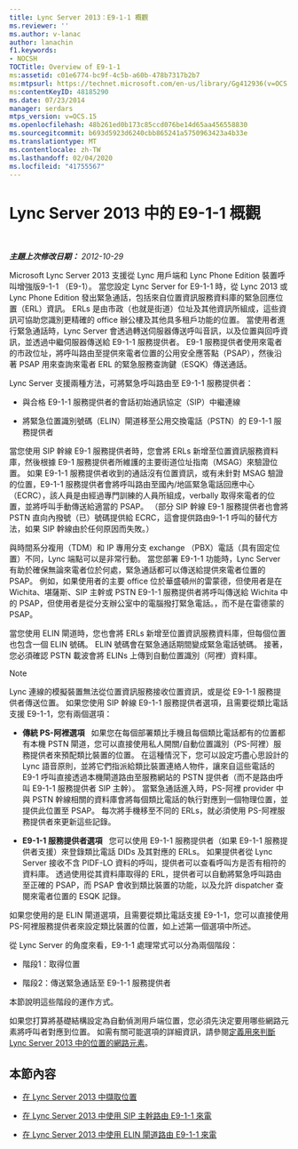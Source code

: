 ```yaml
---
title: Lync Server 2013：E9-1-1 概觀
ms.reviewer: ''
ms.author: v-lanac
author: lanachin
f1.keywords:
- NOCSH
TOCTitle: Overview of E9-1-1
ms:assetid: c01e6774-bc9f-4c5b-a60b-478b7317b2b7
ms:mtpsurl: https://technet.microsoft.com/en-us/library/Gg412936(v=OCS.15)
ms:contentKeyID: 48185290
ms.date: 07/23/2014
manager: serdars
mtps_version: v=OCS.15
ms.openlocfilehash: 48b261ed0b173c85ccd076be14d65aa456558830
ms.sourcegitcommit: b693d5923d6240cbb865241a5750963423a4b33e
ms.translationtype: MT
ms.contentlocale: zh-TW
ms.lasthandoff: 02/04/2020
ms.locfileid: "41755567"
---
```

<div data-xmlns="http://www.w3.org/1999/xhtml">

<div class="topic" data-xmlns="http://www.w3.org/1999/xhtml" data-msxsl="urn:schemas-microsoft-com:xslt" data-cs="http://msdn.microsoft.com/en-us/">

<div data-asp="http://msdn2.microsoft.com/asp">

# <a name="overview-of-e9-1-1-in-lync-server-2013"></a>Lync Server 2013 中的 E9-1-1 概觀

</div>

<div id="mainSection">

<div id="mainBody">

<span> </span>

_**主題上次修改日期：** 2012-10-29_

Microsoft Lync Server 2013 支援從 Lync 用戶端和 Lync Phone Edition 裝置呼叫增強版9-1-1 （E9-1）。 當您設定 Lync Server for E9-1-1 時，從 Lync 2013 或 Lync Phone Edition 發出緊急通話，包括來自位置資訊服務資料庫的緊急回應位置（ERL）資訊。 ERLs 是由市政（也就是街道）位址及其他資訊所組成，這些資訊可協助您識別更精確的 office 辦公樓及其他具多租戶功能的位置。 當使用者進行緊急通話時，Lync Server 會透過轉送伺服器傳送呼叫音訊，以及位置與回呼資訊，並透過中繼伺服器傳送給 E9-1-1 服務提供者。 E9-1 服務提供者使用來電者的市政位址，將呼叫路由至提供來電者位置的公用安全應答點（PSAP），然後沿著 PSAP 用來查詢來電者 ERL 的緊急服務查詢鍵（ESQK）傳送通話。

Lync Server 支援兩種方法，可將緊急呼叫路由至 E9-1-1 服務提供者：

  - 與合格 E9-1-1 服務提供者的會話初始通訊協定（SIP）中繼連線

  - 將緊急位置識別號碼（ELIN）閘道移至公用交換電話（PSTN）的 E9-1-1 服務提供者

當您使用 SIP 幹線 E9-1 服務提供者時，您會將 ERLs 新增至位置資訊服務資料庫，然後根據 E9-1 服務提供者所維護的主要街道位址指南（MSAG）來驗證位置。 如果 E9-1-1 服務提供者收到的通話沒有位置資訊，或有未針對 MSAG 驗證的位置，E9-1-1 服務提供者會將呼叫路由至國內/地區緊急電話回應中心（ECRC），該人員是由經過專門訓練的人員所組成，verbally 取得來電者的位置，並將呼叫手動傳送給適當的 PSAP。 （部分 SIP 幹線 E9-1 服務提供者也會將 PSTN 直向內撥號（已）號碼提供給 ECRC，這會提供路由9-1-1 呼叫的替代方法，如果 SIP 幹線由於任何原因而失敗。）

與時間系分複用（TDM）和 IP 專用分支 exchange （PBX）電話（具有固定位置）不同，Lync 端點可以是非常行動。 當您部署 E9-1-1 功能時，Lync Server 有助於確保無論來電者位於何處，緊急通話都可以傳送給提供來電者位置的 PSAP。 例如，如果使用者的主要 office 位於華盛頓州的雷蒙德，但使用者是在 Wichita、堪薩斯、SIP 主幹或 PSTN E9-1-1 服務提供者將呼叫傳送給 Wichita 中的 PSAP，但使用者是從分支辦公室中的電腦撥打緊急電話。，而不是在雷德蒙的 PSAP。

當您使用 ELIN 閘道時，您也會將 ERLs 新增至位置資訊服務資料庫，但每個位置也包含一個 ELIN 號碼。 ELIN 號碼會在緊急通話期間變成緊急電話號碼。 接著，您必須確認 PSTN 載波會將 ELINs 上傳到自動位置識別（阿裡）資料庫。

<div>


> [!NOTE]  
> Lync 連線的模擬裝置無法從位置資訊服務接收位置資訊，或是從 E9-1-1 服務提供者傳送位置。 如果您使用 SIP 幹線 E9-1-1 服務提供者選項，且需要從類比電話支援 E9-1-1，您有兩個選項： 
> <UL>
> <LI>
> <P><STRONG>傳統 PS-阿裡選項</STRONG>&nbsp;&nbsp;&nbsp;如果您在每個部署類比手機且每個類比電話都有的位置都有本機 PSTN 閘道，您可以直接使用私人開關/自動位置識別（PS-阿裡）服務提供者來預配類比裝置的位置。 在這種情況下，您可以設定巧盡心思設計的 Lync 語音原則，並將它們指派給類比裝置連絡人物件，讓來自這些電話的 E9-1 呼叫直接透過本機閘道路由至服務網站的 PSTN 提供者（而不是路由呼叫 E9-1-1 服務提供者 SIP 主幹）。 當緊急通話進入時，PS-阿裡 provider 中與 PSTN 幹線相關的資料庫會將每個類比電話的執行對應到一個物理位置，並提供此位置至 PSAP。 每次將手機移至不同的 ERLs，就必須使用 PS-阿裡服務提供者來更新這些記錄。</P>
> <LI>
> <P><STRONG>E9-1-1 服務提供者選項</STRONG>&nbsp;&nbsp;&nbsp;您可以使用 E9-1-1 服務提供者（如果 E9-1-1 服務提供者支援）來登錄類比電話 DIDs 及其對應的 ERLs。 如果提供者從 Lync Server 接收不含 PIDF-LO 資料的呼叫，提供者可以查看呼叫方是否有相符的資料庫。 透過使用從其資料庫取得的 ERL，提供者可以自動將緊急呼叫路由至正確的 PSAP，而 PSAP 會收到類比裝置的功能，以及允許 dispatcher 查閱來電者位置的 ESQK 記錄。</P></LI></UL>如果您使用的是 ELIN 閘道選項，且需要從類比電話支援 E9-1-1，您可以直接使用 PS-阿裡服務提供者來設定類比裝置的位置，如上述第一個選項中所述。



</div>

從 Lync Server 的角度來看，E9-1-1 處理常式可以分為兩個階段：

  - 階段1：取得位置

  - 階段2：傳送緊急通話至 E9-1-1 服務提供者

本節說明這些階段的運作方式。

如果您打算將基礎結構設定為自動偵測用戶端位置，您必須先決定要用哪些網路元素將呼叫者對應到位置。 如需有關可能選項的詳細資訊，請參閱[定義用來判斷 Lync Server 2013 中的位置的網路元素](lync-server-2013-defining-the-network-elements-used-to-determine-location.md)。

<div>

## <a name="in-this-section"></a>本節內容

  - [在 Lync Server 2013 中擷取位置](lync-server-2013-acquiring-a-location.md)

  - [在 Lync Server 2013 中使用 SIP 主幹路由 E9-1-1 來電](lync-server-2013-routing-e9-1-1-calls-by-using-a-sip-trunk.md)

  - [在 Lync Server 2013 中使用 ELIN 閘道路由 E9-1-1 來電](lync-server-2013-routing-e9-1-1-calls-by-using-an-elin-gateway.md)

</div>

</div>

<span> </span>

</div>

</div>

</div>

